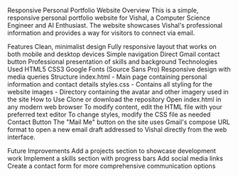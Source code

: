 Responsive Personal Portfolio Website
Overview
This is a simple, responsive personal portfolio website for Vishal, a Computer Science Engineer and AI Enthusiast. The website showcases Vishal's professional information and provides a way for visitors to connect via email.

Features
Clean, minimalist design
Fully responsive layout that works on both mobile and desktop devices
Simple navigation
Direct Gmail contact button
Professional presentation of skills and background
Technologies Used
HTML5
CSS3
Google Fonts (Source Sans Pro)
Responsive design with media queries
Structure
index.html - Main page containing personal information and contact details
styles.css - Contains all styling for the website
images - Directory containing the avatar and other imagery used in the site
How to Use
Clone or download the repository
Open index.html in any modern web browser
To modify content, edit the HTML file with your preferred text editor
To change styles, modify the CSS file as needed
Contact Button
The "Mail Me" button on the site uses Gmail's compose URL format to open a new email draft addressed to Vishal directly from the web interface.

Future Improvements
Add a projects section to showcase development work
Implement a skills section with progress bars
Add social media links
Create a contact form for more comprehensive communication options
